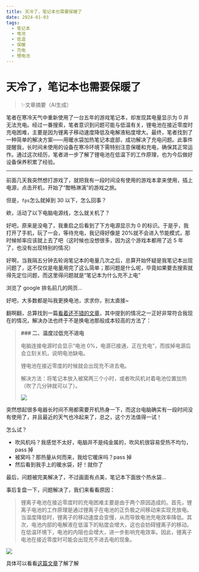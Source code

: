 ```yaml
---
title: 天冷了，笔记本也需要保暖了
date: 2024-01-03
tags: 
  - 笔记本
  - 电池
  - 低温
  - 保暖
  - 充电
  - 锂电池
---
```


# 天冷了，笔记本也需要保暖了

> ✨文章摘要（AI生成）

<!-- DESC SEP -->

笔者在寒冷天气中重新使用了一台五年的游戏笔记本，却发现其电量显示为 0 并无法充电。经过一番搜索，笔者意识到问题可能与低温有关，锂电池在接近零度时充电困难，主要是因为锂离子移动速度降低及电解液粘度增大。最终，笔者找到了一种简单的解决方案——用暖水袋加热笔记本底部，成功解决了充电问题。此事件提醒我，长时间未使用的设备在寒冷环境下需特别注意保暖和充电，确保其正常运作。通过这次经历，笔者进一步了解了锂电池在低温下的工作原理，也为今后做好设备保养积累了经验。

<!-- DESC SEP -->

---

前面几天我突然想打游戏了，就把我有一段时间没有使用的游戏本拿来使用，插上电源，点击开机，开始了“酣畅淋漓”的游戏之旅。

但是，`fps`怎么就掉到 30 以下，怎么回事？

欸，活动了以下电脑电源线，怎么就关机了？

好吧，原来是没电了，我重启之后看到了下方电源显示为 0 的标识。于是乎，我打开了手机，玩了一会，等待充电，我记得好像是 20%就不会进入节能模式，那时候帧率应该就上去了吧（这时候也没想很多，因为这个游戏本都用了近 5 年了，也没有出现特别的情况）

好啊，当我隔五分钟去轮询笔记本的电量几次之后，总算开始怀疑是我笔记本出现问题了，这不仅仅是电量用完了这么简单；那问题是什么呢，毕竟如果要去搜索就得先定位问题，而这里得问题就是“笔记本为什么充不上电”

浏览了 google 排名前几的网页...

好吧，大多数都是叫我更换电池，求求你，别太直接~

翻啊翻，总算找到一篇[看着还不错的文章](http://www.8fe.com/jiaocheng/5943.html)，其中提到的情况之一正好非常符合我现在的情况，解决办法也终于不是换电池那般成本较高的方法了：

> **### 二、温度过低充不进电**
>
> 电脑连接电源时会显示“电池 0%，电源已接通，正在充电”，而拔掉电源后会立刻关机，说明电池缺电。
>
> 锂电池在接近零度的时候就会出现充不进去电。
> 
> 解决方法：将笔记本放入被窝两三个小时，或者吹风机对着电池位置加热（吹了几分钟就可以了）。
> 
> ![](https://oss.justin3go.com/blogs/Pasted%20image%2020240103145141.png)

突然想起很多电器长时间不用都需要开机热身一下，而这台电脑确实有一段时间没有使用了，并且最近的天气也冷起来了，总之，这个方法值得一试！

怎么试？

- 吹风机吗？我感觉不太好，电脑并不是纯金属的，吹风机很容易受热不均匀，pass 掉
- 被窝吗？那热量从何而来，我给它暖床吗？pass 掉
- 然后看到我手上的暖水袋，好！就你了

最后，问题被完美解决了，不过画面有点美，笔记本下面放个热水袋...

事后复盘一下，问题解决了，我们来看看原因：

> 锂离子电池在接近零度时的充电困难主要是由于两个原因造成的。首先，锂离子电池的工作原理是通过锂离子在电池的正负极之间移动来实现充放电。当温度降低时，锂离子的移动速度会变慢，从而导致电池充电效率降低。其次，电池内部的电解液在低温下的粘度会增大，这也会妨碍锂离子的移动。在低温环境下，电池的内阻也会增大，进一步影响充电效率。因此，锂离子电池在接近零度时可能会出现充不进去电的现象。

![](https://oss.justin3go.com/blogs/Pasted%20image%2020240103150618.png)

具体可以看看[这篇文章](https://www.zhihu.com/question/366028444)了解了解

